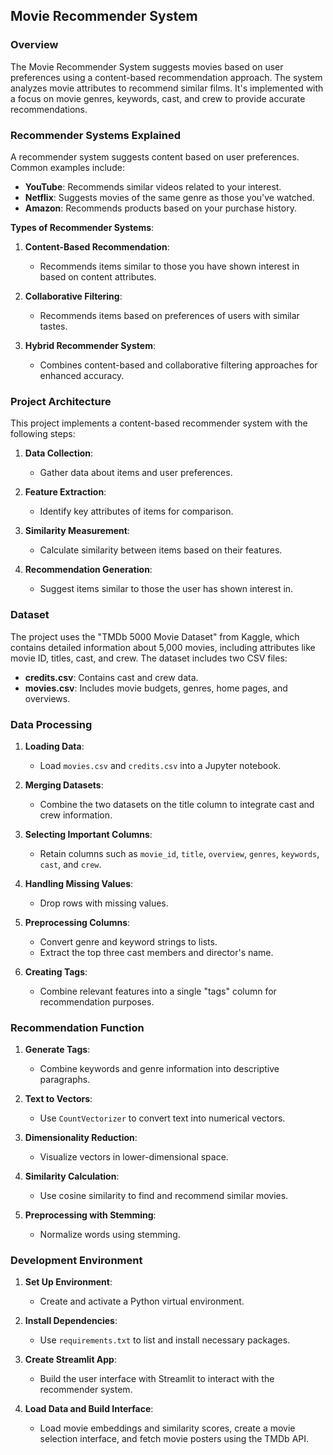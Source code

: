 ## Movie Recommender System

### Overview

The Movie Recommender System suggests movies based on user preferences using a content-based recommendation approach. The system analyzes movie attributes to recommend similar films. It's implemented with a focus on movie genres, keywords, cast, and crew to provide accurate recommendations.

### Recommender Systems Explained

A recommender system suggests content based on user preferences. Common examples include:

- **YouTube**: Recommends similar videos related to your interest.
- **Netflix**: Suggests movies of the same genre as those you've watched.
- **Amazon**: Recommends products based on your purchase history.

**Types of Recommender Systems**:

1. **Content-Based Recommendation**:
   - Recommends items similar to those you have shown interest in based on content attributes.

2. **Collaborative Filtering**:
   - Recommends items based on preferences of users with similar tastes.

3. **Hybrid Recommender System**:
   - Combines content-based and collaborative filtering approaches for enhanced accuracy.

### Project Architecture

This project implements a content-based recommender system with the following steps:

1. **Data Collection**:
   - Gather data about items and user preferences.

2. **Feature Extraction**:
   - Identify key attributes of items for comparison.

3. **Similarity Measurement**:
   - Calculate similarity between items based on their features.

4. **Recommendation Generation**:
   - Suggest items similar to those the user has shown interest in.

### Dataset

The project uses the "TMDb 5000 Movie Dataset" from Kaggle, which contains detailed information about 5,000 movies, including attributes like movie ID, titles, cast, and crew. The dataset includes two CSV files:

- **credits.csv**: Contains cast and crew data.
- **movies.csv**: Includes movie budgets, genres, home pages, and overviews.

### Data Processing

1. **Loading Data**:
   - Load `movies.csv` and `credits.csv` into a Jupyter notebook.

2. **Merging Datasets**:
   - Combine the two datasets on the title column to integrate cast and crew information.

3. **Selecting Important Columns**:
   - Retain columns such as `movie_id`, `title`, `overview`, `genres`, `keywords`, `cast`, and `crew`.

4. **Handling Missing Values**:
   - Drop rows with missing values.

5. **Preprocessing Columns**:
   - Convert genre and keyword strings to lists.
   - Extract the top three cast members and director's name.

6. **Creating Tags**:
   - Combine relevant features into a single "tags" column for recommendation purposes.

### Recommendation Function

1. **Generate Tags**:
   - Combine keywords and genre information into descriptive paragraphs.

2. **Text to Vectors**:
   - Use `CountVectorizer` to convert text into numerical vectors.

3. **Dimensionality Reduction**:
   - Visualize vectors in lower-dimensional space.

4. **Similarity Calculation**:
   - Use cosine similarity to find and recommend similar movies.

5. **Preprocessing with Stemming**:
   - Normalize words using stemming.

### Development Environment

1. **Set Up Environment**:
   - Create and activate a Python virtual environment.

2. **Install Dependencies**:
   - Use `requirements.txt` to list and install necessary packages.

3. **Create Streamlit App**:
   - Build the user interface with Streamlit to interact with the recommender system.

4. **Load Data and Build Interface**:
   - Load movie embeddings and similarity scores, create a movie selection interface, and fetch movie posters using the TMDb API.
